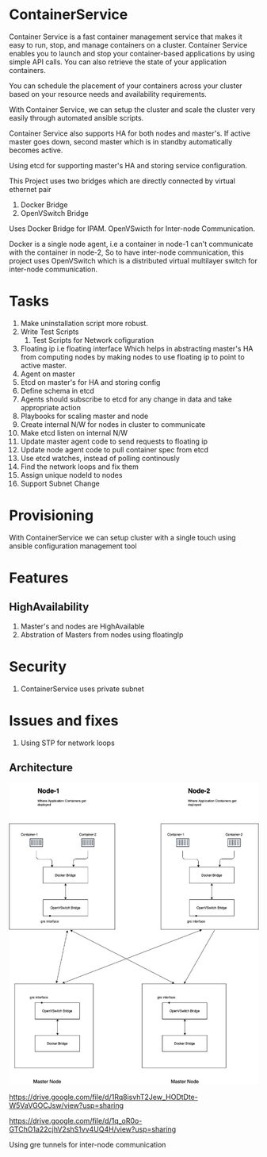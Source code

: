 # ContainerService
Container Service is a fast container management service that makes it easy to run, stop, and manage containers on a cluster.
Container Service enables you to launch and stop your container-based applications by using simple API calls. You can also retrieve the state of your application containers.

You can schedule the placement of your containers across your cluster based on your resource needs and availability requirements.

With Container Service, we can setup the cluster and scale the cluster very easily through automated ansible scripts.

Container Service also supports HA for both nodes and master's. If active master goes down, second master which is in standby automatically becomes active.

Using etcd for supporting master's HA and storing service configuration.

This Project uses two bridges which are directly connected by virtual ethernet pair

   1. Docker Bridge
   2. OpenVSwitch Bridge

Uses Docker Bridge for IPAM.
OpenVSwicth for Inter-node Communication.

Docker is a single node agent, i.e a container in node-1 can't communicate with the container in node-2, So to have inter-node communication, this project uses OpenVSwitch which is a distributed virtual multilayer switch for inter-node communication.



# Tasks

1. Make uninstallation script more robust.
2. Write Test Scripts
    1. Test Scripts for Network cofiguration
3. Floating ip i.e floating interface
    Which helps in abstracting master's HA from computing nodes by making nodes to use floating ip to point to active master.
4. Agent on master
5. Etcd on master's for HA and storing config
6. Define schema in etcd
7. Agents should subscribe to etcd for any change in data and take appropriate action
8. Playbooks for scaling master and node
9. Create internal N/W for nodes in cluster to communicate
10. Make etcd listen on internal N/W
11. Update master agent code to send requests to floating ip
12. Update node agent code to pull container spec from etcd
13. Use etcd watches, instead of polling continously
14. Find the network loops and fix them
15. Assign unique nodeId to nodes
16. Support Subnet Change

# Provisioning
With ContainerService we can setup cluster with a single touch using ansible configuration management tool

# Features
## HighAvailability

1. Master's and nodes are HighAvailable
2. Abstration of Masters from nodes using floatingIp

# Security

1. ContainerService uses private subnet


# Issues and fixes

1. Using STP for network loops

## Architecture

![alt text](https://github.com/kandulaganesh/ContainerService/blob/d98b71ee30155da02985b64d8c5d7b19346bebba/images/ContainerService.jpeg?raw=true)

https://drive.google.com/file/d/1Rq8isvhT2Jew_HODtDte-W5VaVGOCJsw/view?usp=sharing

https://drive.google.com/file/d/1q_oR0o-GTChO1a22cjhV2shS1vv4UQ4H/view?usp=sharing

Using gre tunnels for inter-node communication

